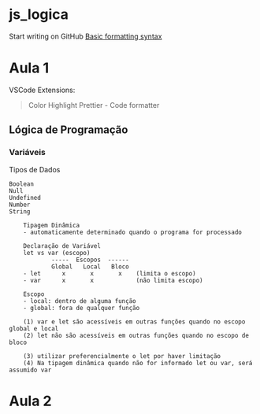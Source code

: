 # js_logica

Start writing on GitHub [Basic formatting syntax](https://docs.github.com/en/get-started/writing-on-github/getting-started-with-writing-and-formatting-on-github/basic-writing-and-formatting-syntax)

# Aula 1

VSCode Extensions:

> Color Highlight
> Prettier - Code formatter

## Lógica de Programação

### Variáveis

Tipos de Dados

```
Boolean
Null
Undefined
Number
String
```

        Tipagem Dinâmica
        - automaticamente determinado quando o programa for processado

        Declaração de Variável
        let vs var (escopo)
                -----  Escopos  ------
                Global   Local   Bloco
        - let      x       x       x    (limita o escopo)
        - var      x       x            (não limita escopo)

        Escopo
        - local: dentro de alguma função
        - global: fora de qualquer função

        (1) var e let são acessíveis em outras funções quando no escopo global e local
        (2) let não são acessíveis em outras funções quando no escopo de bloco

        (3) utilizar preferencialmente o let por haver limitação
        (4) Na tipagem dinâmica quando não for informado let ou var, será assumido var

# Aula 2
